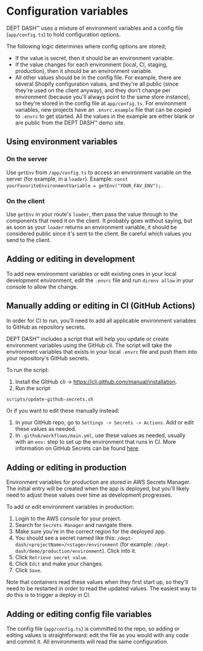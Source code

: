 # Configuration variables

DEPT DASH™ uses a mixture of environment variables and a config file (`app/config.ts`) to hold configuration options.

The following logic determines where config options are stored;

- If the value is secret, then it should be an environment variable.
- If the value changes for each environment (local, CI, staging, production), then it should be an environment variable.
- All other values should be in the config file.
  For example, there are several Shopify configuration values, and they're all public (since they're used on the client anyway), and they don't change per environment (because you'll always point to the same store instance), so they're stored in the config file at `app/config.ts`.
  For environment variables, new projects have an `.envrc.example` file that can be copied to `.envrc` to get started. All the values in the example are either blank or are public from the DEPT DASH™ demo site.

## Using environment variables

### On the server

Use `getEnv` from `/app/config.ts` to access an environment variable on the server (for example, in a `loader`). Example: `const yourFavoriteEnvironmentVariable = getEnv("YOUR_FAV_ENV");`.

### On the client

Use `getEnv` in your route's `loader`, then pass the value through to the components that need it on the client. It probably goes without saying, but as soon as your `loader` returns an environment variable, it should be considered public since it's sent to the client. Be careful which values you send to the client.

## Adding or editing in development

To add new environment variables or edit existing ones in your local development environment, edit the `.envrc` file and run `direnv allow` in your console to allow the change.

## Manually adding or editing in CI (GitHub Actions)

In order for CI to run, you'll need to add all applicable environment variables to GitHub as repository secrets.

DEPT DASH™ includes a script that will help you update or create environment variables using the GitHub cli. The script will take the environment variables that exists in your local `.envrc` file and push them into your repository's GitHub secrets.

To run the script:

1. Install the GitHub cli -> https://cli.github.com/manual/installation.
2. Run the script

```bash
scripts/update-github-secrets.sh
```

Or if you want to edit these manually instead:

1. In your GitHub repo, go to `Settings -> Secrets -> Actions`. Add or edit these values as needed.
2. In `.github/workflows/main.yml`, use these values as needed, usually with an `env:` step to set up the environment that runs in CI. More information on GitHub Secrets can be found [here](https://docs.github.com/en/actions/security-guides/encrypted-secrets).

## Adding or editing in production

Environment variables for production are stored in AWS Secrets Manager. The initial entry will be created when the app is deployed, but you'll likely need to adjust these values over time as development progresses.

To add or edit environment variables in production:

1. Login to the AWS console for your project.
2. Search for `Secrets Manager` and navigate there.
3. Make sure you're in the correct region for the deployed app.
4. You should see a secret named like this: `/dept-dash/<projectName>/<stage>/environment` (for example: `/dept-dash/demo/production/environment`). Click into it.
5. Click `Retrieve secret value`.
6. Click `Edit` and make your changes.
7. Click `Save`.

Note that containers read these values when they first start up, so they'll need to be restarted in order to read the updated values. The easiest way to do this is to trigger a deploy in CI.

## Adding or editing config file variables

The config file (`app/config.ts`) is committed to the repo, so adding or editing values is straightforward: edit the file as you would with any code and commit it. All environments will read the same configuration.
